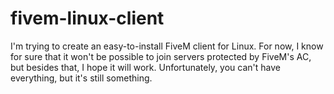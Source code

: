 # fivem-linux-client

I'm trying to create an easy-to-install FiveM client for Linux. For now, I know for sure that it won't be possible to join servers protected by FiveM's AC, but besides that, I hope it will work. Unfortunately, you can't have everything, but it's still something.
